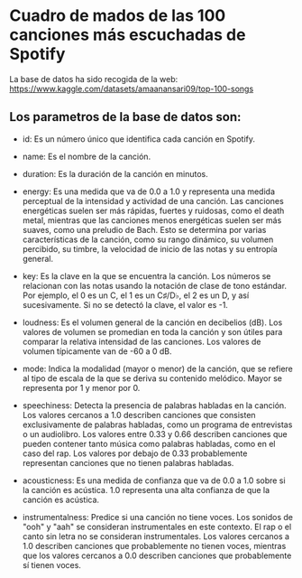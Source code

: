 # Cuadro de mados de las 100 canciones más escuchadas de Spotify #

La base de datos ha sido recogida de la web: https://www.kaggle.com/datasets/amaanansari09/top-100-songs

## Los parametros de la base de datos son:

* id: Es un número único que identifica cada canción en Spotify.

* name: Es el nombre de la canción.

* duration: Es la duración de la canción en minutos.

* energy: Es una medida que va de 0.0 a 1.0 y representa una medida perceptual de la intensidad y actividad de una canción. Las canciones energéticas suelen ser más rápidas, fuertes y ruidosas, como el death metal, mientras que las canciones menos energéticas suelen ser más suaves, como una preludio de Bach. Esto se determina por varias características de la canción, como su rango dinámico, su volumen percibido, su timbre, la velocidad de inicio de las notas y su entropía general.

* key: Es la clave en la que se encuentra la canción. Los números se relacionan con las notas usando la notación de clase de tono estándar. Por ejemplo, el 0 es un C, el 1 es un C♯/D♭, el 2 es un D, y así sucesivamente. Si no se detectó la clave, el valor es -1.

* loudness: Es el volumen general de la canción en decibelios (dB). Los valores de volumen se promedian en toda la canción y son útiles para comparar la relativa intensidad de las canciones. Los valores de volumen típicamente van de -60 a 0 dB.

* mode: Indica la modalidad (mayor o menor) de la canción, que se refiere al tipo de escala de la que se deriva su contenido melódico. Mayor se representa por 1 y menor por 0.

* speechiness: Detecta la presencia de palabras habladas en la canción. Los valores cercanos a 1.0 describen canciones que consisten exclusivamente de palabras habladas, como un programa de entrevistas o un audiolibro. Los valores entre 0.33 y 0.66 describen canciones que pueden contener tanto música como palabras habladas, como en el caso del rap. Los valores por debajo de 0.33 probablemente representan canciones que no tienen palabras habladas.

* acousticness: Es una medida de confianza que va de 0.0 a 1.0 sobre si la canción es acústica. 1.0 representa una alta confianza de que la canción es acústica.

* instrumentalness: Predice si una canción no tiene voces. Los sonidos de "ooh" y "aah" se consideran instrumentales en este contexto. El rap o el canto sin letra no se consideran instrumentales. Los valores cercanos a 1.0 describen canciones que probablemente no tienen voces, mientras que los valores cercanos a 0.0 describen canciones que probablemente sí tienen voces.